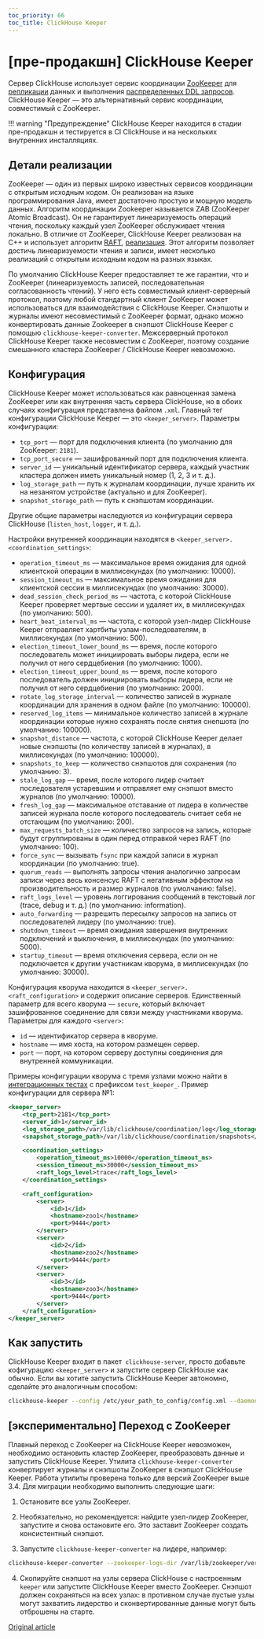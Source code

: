 ```yaml
---
toc_priority: 66
toc_title: ClickHouse Keeper
---
```


# [пре-продакшн] ClickHouse Keeper

Сервер ClickHouse использует сервис координации [ZooKeeper](https://zookeeper.apache.org/) для [репликации](../engines/table-engines/mergetree-family/replication.md) данных и выполнения [распределенных DDL запросов](../sql-reference/distributed-ddl.md). ClickHouse Keeper — это альтернативный сервис координации, совместимый с ZooKeeper.

!!! warning "Предупреждение"
    ClickHouse Keeper находится в стадии пре-продакшн и тестируется в CI ClickHouse и на нескольких внутренних инсталляциях.

## Детали реализации

ZooKeeper — один из первых широко известных сервисов координации с открытым исходным кодом. Он реализован на языке программирования Java, имеет достаточно простую и мощную модель данных. Алгоритм координации Zookeeper называется ZAB (ZooKeeper Atomic Broadcast). Он не гарантирует линеаризуемость операций чтения, поскольку каждый узел ZooKeeper обслуживает чтения локально. В отличие от ZooKeeper, ClickHouse Keeper реализован на C++ и использует алгоритм [RAFT](https://raft.github.io/), [реализация](https://github.com/eBay/NuRaft). Этот алгоритм позволяет достичь линеаризуемости чтения и записи, имеет несколько реализаций с открытым исходным кодом на разных языках.

По умолчанию ClickHouse Keeper предоставляет те же гарантии, что и ZooKeeper (линеаризуемость записей, последовательная согласованность чтений). У него есть совместимый клиент-серверный протокол, поэтому любой стандартный клиент ZooKeeper может использоваться для взаимодействия с ClickHouse Keeper. Снэпшоты и журналы имеют несовместимый с ZooKeeper формат, однако можно конвертировать данные Zookeeper в снэпшот ClickHouse Keeper с помощью `clickhouse-keeper-converter`. Межсерверный протокол ClickHouse Keeper также несовместим с ZooKeeper, поэтому создание смешанного кластера ZooKeeper / ClickHouse Keeper невозможно.

## Конфигурация

ClickHouse Keeper может использоваться как равноценная замена ZooKeeper или как внутренняя часть сервера ClickHouse, но в обоих случаях конфигурация представлена файлом `.xml`. Главный тег конфигурации ClickHouse Keeper — это `<keeper_server>`. Параметры конфигурации:

-    `tcp_port` — порт для подключения клиента (по умолчанию для ZooKeeper: `2181`).
-    `tcp_port_secure` — зашифрованный порт для подключения клиента.
-    `server_id` — уникальный идентификатор сервера, каждый участник кластера должен иметь уникальный номер&nbsp;(1,&nbsp;2,&nbsp;3&nbsp;и&nbsp;т.&nbsp;д.).
-    `log_storage_path` — путь к журналам координации, лучше хранить их на незанятом устройстве (актуально и для ZooKeeper).
-    `snapshot_storage_path` — путь к снэпшотам координации.

Другие общие параметры наследуются из конфигурации сервера ClickHouse (`listen_host`, `logger`, и т. д.).

Настройки внутренней координации находятся в `<keeper_server>.<coordination_settings>`:

-    `operation_timeout_ms` — максимальное время ожидания для одной клиентской операции в миллисекундах (по умолчанию: 10000).
-    `session_timeout_ms` — максимальное время ожидания для клиентской сессии в миллисекундах (по умолчанию: 30000).
-    `dead_session_check_period_ms` — частота, с которой ClickHouse Keeper проверяет мертвые сессии и удаляет их, в миллисекундах (по умолчанию: 500).
-    `heart_beat_interval_ms` — частота, с которой узел-лидер ClickHouse Keeper отправляет хартбиты узлам-последователям, в миллисекундах (по умолчанию: 500).
-    `election_timeout_lower_bound_ms` — время, после которого последователь может инициировать выборы лидера, если не получил от него сердцебиения (по умолчанию: 1000).
-    `election_timeout_upper_bound_ms` — время, после которого последователь должен инициировать выборы лидера, если не получил от него сердцебиения (по умолчанию: 2000).
-    `rotate_log_storage_interval` — количество записей в журнале  координации для хранения в одном файле (по умолчанию: 100000).
-    `reserved_log_items` — минимальное количество записей в журнале координации которые нужно сохранять после снятия снепшота (по умолчанию: 100000).
-    `snapshot_distance` — частота, с которой ClickHouse Keeper делает новые снэпшоты (по количеству записей в журналах), в миллисекундах (по умолчанию: 100000).
-    `snapshots_to_keep` — количество снэпшотов для сохранения (по умолчанию: 3).
-    `stale_log_gap` — время, после которого лидер считает последователя устаревшим и отправляет ему снэпшот вместо журналов (по умолчанию: 10000).
-    `fresh_log_gap` — максимальное отставание от лидера в количестве записей журнала после которого последователь считает себя не отстающим (по умолчанию: 200).
-    `max_requests_batch_size` — количество запросов на запись, которые будут сгруппированы в один перед отправкой через RAFT (по умолчанию: 100).
-    `force_sync` — вызывать `fsync` при каждой записи в журнал координации (по умолчанию: true).
-    `quorum_reads` — выполнять запросы чтения аналогично запросам записи через весь консенсус RAFT с негативным эффектом на производительность и размер журналов (по умолчанию: false).
-    `raft_logs_level` — уровень логгирования сообщений в текстовый лог  (trace, debug и т. д.) (по умолчанию: information).
-    `auto_forwarding` — разрешить пересылку запросов на запись от последователей лидеру (по умолчанию: true).
-    `shutdown_timeout` — время ожидания завершения внутренних подключений и выключения, в миллисекундах (по умолчанию: 5000).
-    `startup_timeout` — время отключения сервера, если он не подключается к другим участникам кворума, в миллисекундах (по умолчанию: 30000).

Конфигурация кворума находится в `<keeper_server>.<raft_configuration>` и содержит описание серверов. Единственный параметр для всего кворума — `secure`, который включает зашифрованное соединение для связи между участниками кворума. Параметры для каждого `<server>`:

-    `id` — идентификатор сервера в кворуме.
-    `hostname` — имя хоста, на котором размещен сервер.
-    `port` — порт, на котором серверу доступны соединения для внутренней коммуникации.


Примеры конфигурации кворума с тремя узлами можно найти в [интеграционных тестах](https://github.com/ClickHouse/ClickHouse/tree/master/tests/integration) с префиксом `test_keeper_`. Пример конфигурации для сервера №1:

```xml
<keeper_server>
    <tcp_port>2181</tcp_port>
    <server_id>1</server_id>
    <log_storage_path>/var/lib/clickhouse/coordination/log</log_storage_path>
    <snapshot_storage_path>/var/lib/clickhouse/coordination/snapshots</snapshot_storage_path>

    <coordination_settings>
        <operation_timeout_ms>10000</operation_timeout_ms>
        <session_timeout_ms>30000</session_timeout_ms>
        <raft_logs_level>trace</raft_logs_level>
    </coordination_settings>

    <raft_configuration>
        <server>
            <id>1</id>
            <hostname>zoo1</hostname>
            <port>9444</port>
        </server>
        <server>
            <id>2</id>
            <hostname>zoo2</hostname>
            <port>9444</port>
        </server>
        <server>
            <id>3</id>
            <hostname>zoo3</hostname>
            <port>9444</port>
        </server>
    </raft_configuration>
</keeper_server>
```

## Как запустить

ClickHouse Keeper входит в пакет` clickhouse-server`, просто добавьте кофигурацию `<keeper_server>` и запустите сервер ClickHouse как обычно. Если вы хотите запустить ClickHouse Keeper автономно, сделайте это аналогичным способом:

```bash
clickhouse-keeper --config /etc/your_path_to_config/config.xml --daemon
```

## [экспериментально] Переход с ZooKeeper

Плавный переход с ZooKeeper на ClickHouse Keeper невозможен, необходимо остановить кластер ZooKeeper, преобразовать данные и запустить ClickHouse Keeper. Утилита `clickhouse-keeper-converter` конвертирует журналы и снэпшоты ZooKeeper в снэпшот ClickHouse Keeper. Работа утилиты проверена только для версий ZooKeeper выше 3.4. Для миграции необходимо выполнить следующие шаги:

1. Остановите все узлы ZooKeeper.

2. Необязательно, но рекомендуется: найдите узел-лидер ZooKeeper, запустите и снова остановите его. Это заставит ZooKeeper создать консистентный снэпшот.

3. Запустите `clickhouse-keeper-converter` на лидере, например:

```bash
clickhouse-keeper-converter --zookeeper-logs-dir /var/lib/zookeeper/version-2 --zookeeper-snapshots-dir /var/lib/zookeeper/version-2 --output-dir /path/to/clickhouse/keeper/snapshots
```

4. Скопируйте снэпшот на узлы сервера ClickHouse с настроенным `keeper` или запустите ClickHouse Keeper вместо ZooKeeper. Снэпшот должен сохраняться на всех узлах: в противном случае пустые узлы могут захватить лидерство и сконвертированные данные могут быть отброшены на старте.

[Original article](https://clickhouse.tech/docs/en/operations/clickhouse-keeper/) <!--hide-->
